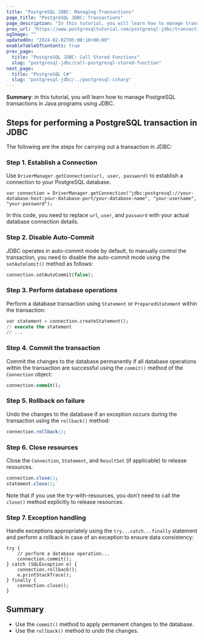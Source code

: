 ```yaml
---
title: "PostgreSQL JDBC: Managing Transactions"
page_title: "PostgreSQL JDBC: Transactions"
page_description: "In this tutorial, you will learn how to manage transactions in PostgreSQL using JDBC API utilizing the commit() and rollback() methods."
prev_url: "https://www.postgresqltutorial.com/postgresql-jdbc/transaction/"
ogImage: ""
updatedOn: "2024-02-02T05:00:10+00:00"
enableTableOfContents: true
prev_page: 
  title: "PostgreSQL JDBC: Call Stored Functions"
  slug: "postgresql-jdbc/call-postgresql-stored-function"
next_page: 
  title: "PostgreSQL C#"
  slug: "postgresql-jdbc/../postgresql-csharp"
---
```





**Summary**: in this tutorial, you will learn how to manage PostgreSQL transactions in Java programs using JDBC.


## Steps for performing a PostgreSQL transaction in JDBC

The following are the steps for carrying out a transaction in JDBC:


### Step 1\. Establish a Connection

Use `DriverManager.getConnection(url, user, password)` to establish a connection to your PostgreSQL database.


```csssql
var connection = DriverManager.getConnection("jdbc:postgresql://your-database-host:your-database-port/your-database-name", "your-username", "your-password");
```
In this code, you need to replace `url`, `user`, and `password` with your actual database connection details.


### Step 2\. Disable Auto\-Commit

JDBC operates in auto\-commit mode by default, to manually control the transaction, you need to disable the auto\-commit mode using the `setAutoComit()` method as follows:


```sql
connection.setAutoCommit(false);
```

### Step 3\. Perform database operations

Perform a database transaction using `Statement` or `PreparedStatement` within the transaction:


```sql
var statement = connection.createStatement();
// execute the statement
// ...
```

### Step 4\. Commit the transaction

Commit the changes to the database permanently if all database operations within the transaction are successful using the `commit()` method of the `Connection` object:


```sql
connection.commit();
```

### Step 5\. Rollback on failure

Undo the changes to the database if an exception occurs during the transaction using the `rollback()` method:


```css
connection.rollback();
```

### Step 6\. Close resources

Close the `Connection`, `Statement`, and `ResultSet` (if applicable) to release resources.


```css
connection.close();
statement.close();
```
Note that if you use the try\-with\-resources, you don’t need to call the `close()` method explicitly to release resources.


### Step 7\. Exception handling

Handle exceptions appropriately using the `try...catch...finally` statement and perform a rollback in case of an exception to ensure data consistency:


```
try {
    // perform a database operation...
    connection.commit();
} catch (SQLException e) {
    connection.rollback();
    e.printStackTrace();
} finally {
    connection.close();
}
```

## Summary

* Use the `commit()` method to apply permanent changes to the database.
* Use the `rollback()` method to undo the changes.

